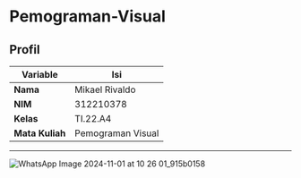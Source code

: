 # Pemograman-Visual

## Profil
| Variable | Isi |
| -------- | --- |
| **Nama** | Mikael Rivaldo |
| **NIM** | 312210378 |
| **Kelas** | TI.22.A4 |
| **Mata Kuliah** | Pemograman Visual|

---

![WhatsApp Image 2024-11-01 at 10 26 01_915b0158](https://github.com/user-attachments/assets/fe613b80-1aaa-4706-a964-ce1d9bfa7969)
